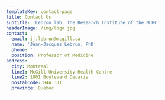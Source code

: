 ```yaml
---
templateKey: contact-page
title: Contact Us
subtitle: 'Lebrun lab, The Research Institute of the MUHC'
headerImage: /img/logo.jpg
contact:
  email: jj.lebrun@mcgill.ca
  name: 'Jean-Jacques Lebrun, PhD'
  phone: ''
  position: Professor of Medicine
address:
  city: Montreal
  line1: McGill University Health Centre
  line2: 1001 Boulevard Decarie
  postalCode: H4A 3J1
  province: Quebec
---
```


